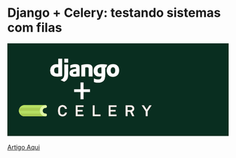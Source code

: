 # Django + Celery: testando sistemas com filas

![Django + Celery](https://raw.githubusercontent.com/EduardoJM/code-of-articles/main/.github/images/cover.png)

[Artigo Aqui](https://dev.to/eduardojm/django-celery-testando-sistemas-com-filas-3e1n)
